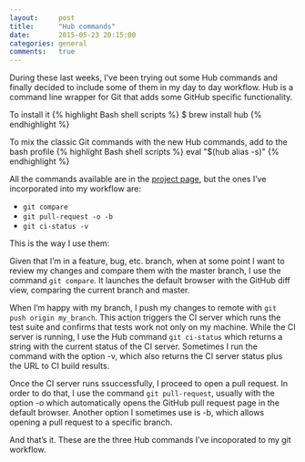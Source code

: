 ```yaml
---
layout:     post
title:      "Hub commands"
date:       2015-05-23 20:15:00
categories: general
comments:   true
---
```

During these last weeks, I’ve been trying out some Hub commands and finally decided to include some of them in my day to day workflow. Hub is a command line wrapper for Git that adds some GitHub specific functionality.

To install it
{% highlight Bash shell scripts %}
$ brew install hub
{% endhighlight %}

To mix the classic Git commands with the new Hub commands, add to the bash profile
{% highlight Bash shell scripts %}
eval "$(hub alias -s)"
{% endhighlight %}


All the commands available are in the [project page](https://github.com/github/hub), but the ones I’ve incorporated into my workflow are:

- `git compare`
- `git pull-request -o -b`
- `git ci-status -v`



This is the way I use them:

Given that I’m in a feature, bug, etc. branch, when at some point I want to review my changes and compare them with the master branch, I use the command `git compare`. It launches the default browser with the GitHub diff view, comparing the current branch and master.

When I’m happy with my branch, I push my changes to remote with `git push origin my_branch`. This action triggers the CI server which runs the test suite and confirms that tests work not only on my machine. While the CI server is running, I use the Hub command `git ci-status` which returns a string with the current status of the CI server. Sometimes I run the command with the option -v, which also returns the CI server status plus the URL to CI build results.

Once the CI server runs ssuccessfully, I proceed to open a pull request. In order to do that, I use the command `git pull-request`, usually with the option -o which automatically opens the GitHub pull request page in the default browser. Another option I sometimes use is -b, which allows opening a pull request to a specific branch.


And that’s it. These are the three Hub commands I’ve incoporated to my git workflow.


